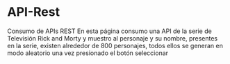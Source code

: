 # API-Rest
Consumo de APIs REST
En esta página consumo una API de la serie de Televisión Rick and Morty y muestro al personaje y su nombre, presentes en la serie, existen alrededor de 800 personajes, todos ellos se generan en modo aleatorio una vez presionado el botón seleccionar
